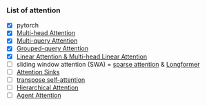 ### List of attention

- [x] pytorch
- [x] [Multi-head Attention](https://arxiv.org/abs/1706.03762)
- [x] [Multi-query Attention](https://arxiv.org/abs/1911.02150)
- [x] [Grouped-query Attention](https://arxiv.org/abs/2305.13245)
- [x] [Linear Attention & Multi-head Linear Attention](https://arxiv.org/abs/2006.04768)
- [ ] sliding window attention (SWA) = [sparse attention](https://arxiv.org/abs/1904.10509v1) & [Longformer](https://arxiv.org/abs/2004.05150)
- [ ] [Attention Sinks](https://arxiv.org/abs/2309.17453v1)
- [ ] [transpose self-attention](https://arxiv.org/abs/2206.10589v3)
- [ ] [Hierarchical Attention](https://arxiv.org/abs/2306.06189)
- [ ] [Agent Attention](https://arxiv.org/abs/2312.08874)
